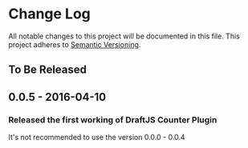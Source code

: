 # Change Log

All notable changes to this project will be documented in this file.
This project adheres to [Semantic Versioning](http://semver.org/).

## To Be Released

## 0.0.5 - 2016-04-10
### Released the first working of DraftJS Counter Plugin

It's not recommended to use the version 0.0.0 - 0.0.4
